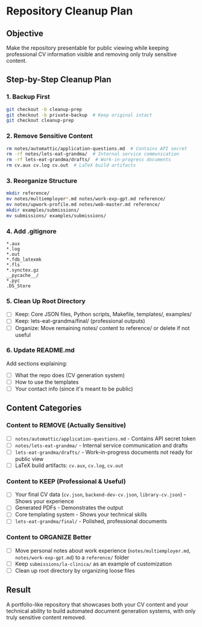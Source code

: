 # Repository Cleanup Plan

## Objective

Make the repository presentable for public viewing while keeping professional CV information visible and removing only truly sensitive content.

## Step-by-Step Cleanup Plan

### 1. **Backup First**

```bash
git checkout -b cleanup-prep
git checkout -b private-backup  # Keep original intact
git checkout cleanup-prep
```

### 2. **Remove Sensitive Content**

```bash
rm notes/automattic/application-questions.md  # Contains API secret
rm -rf notes/lets-eat-grandma/  # Internal service communication
rm -rf lets-eat-grandma/drafts/  # Work-in-progress documents
rm cv.aux cv.log cv.out  # LaTeX build artifacts
```

### 3. **Reorganize Structure**

```bash
mkdir reference/
mv notes/multiemployer*.md notes/work-exp-gpt.md reference/
mv notes/upwork-profile.md notes/web-master.md reference/
mkdir examples/submissions/
mv submissions/ examples/submissions/
```

### 4. **Add .gitignore**

```
*.aux
*.log
*.out
*.fdb_latexmk
*.fls
*.synctex.gz
__pycache__/
*.pyc
.DS_Store
```

### 5. **Clean Up Root Directory**

- [ ] Keep: Core JSON files, Python scripts, Makefile, templates/, examples/
- [ ] Keep: lets-eat-grandma/final/ (professional outputs)
- [ ] Organize: Move remaining notes/ content to reference/ or delete if not useful

### 6. **Update README.md**

Add sections explaining:

- [ ] What the repo does (CV generation system)
- [ ] How to use the templates
- [ ] Your contact info (since it's meant to be public)

## Content Categories

### **Content to REMOVE (Actually Sensitive)**

- [ ] `notes/automattic/application-questions.md` - Contains API secret token
- [ ] `notes/lets-eat-grandma/` - Internal service communication and drafts
- [ ] `lets-eat-grandma/drafts/` - Work-in-progress documents not ready for public view
- [ ] LaTeX build artifacts: `cv.aux`, `cv.log`, `cv.out`

### **Content to KEEP (Professional & Useful)**

- [ ] Your final CV data (`cv.json`, `backend-dev-cv.json`, `library-cv.json`) - Shows your experience
- [ ] Generated PDFs - Demonstrates the output
- [ ] Core templating system - Shows your technical skills
- [ ] `lets-eat-grandma/final/` - Polished, professional documents

### **Content to ORGANIZE Better**

- [ ] Move personal notes about work experience (`notes/multiemployer.md`, `notes/work-exp-gpt.md`) to a `reference/` folder
- [ ] Keep `submissions/la-clinica/` as an example of customization
- [ ] Clean up root directory by organizing loose files

## Result

A portfolio-like repository that showcases both your CV content and your technical ability to build automated document generation systems, with only truly sensitive content removed.

